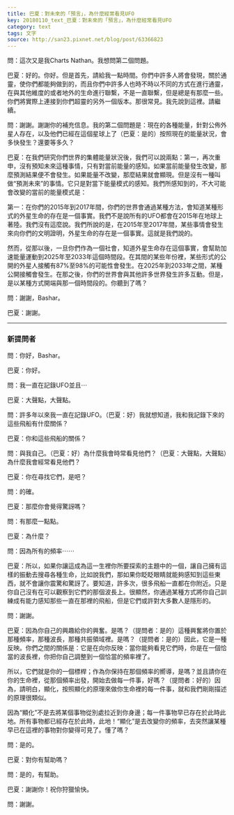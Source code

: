 ```yaml
---
title: 巴夏：對未來的「預言」，為什麼經常看見UFO
key: 20180110_text_巴夏：對未來的「預言」，為什麼經常看見UFO
category: text
tags: 文字
source: http://san23.pixnet.net/blog/post/63366823
---
```


問：這次又是我Charts Nathan。我想問第二個問題。

巴夏：好的。你好。但是首先，請給我一點時間。你們中許多人將會發現，關於通靈，使你們都能夠做到的，而且你們中許多人也時不時以不同的方式在進行通靈，在與其他維度的或者地外的生命進行聯繫，不是一直聯繫，但是總是有那麼一些。你們將實際上連接到你們超靈的另外一個版本。那很常見。我先說到這裡。請繼續。

問：謝謝。謝謝你的補充信息。我的第二個問題是：現在的各種能量，針對公佈外星人存在，以及他們已經在這個星球上了（巴夏：是的）按照現在的能量狀況，會多快發生？還要等多久？

巴夏：在我們研究你們世界的集體能量狀況後，我們可以說兩點：第一，再次重申，沒有預知未來這種事情，只有對當前能量的感知。如果當前能量發生改變，那麼預測結果便不會發生。如果能量不改變，那麼結果就會顯現。但是沒有一種叫做“預測未來”的事情。它只是對當下能量模式的感知。我們所感知到的，不大可能會改變的當前的能量模式是：

第一：在你們的2015年到2017年間，你們的世界會通過某種方法，會知道某種形式的外星生命的存在是一個事實。我們不是說所有的UFO都會在2015年在地球上著陸。我們沒有這麼說。我們所說的是，在2015年至2017年間，某些事情會發生來向你們的文明證明，外星生命的存在是一個事實。這就是我們說的。

然而，從那以後，一旦你們作為一個社會，知道外星生命存在這個事實，會幫助加速能量運動到2025年至2033年這個時間段。在其間的某些年份裡，某些形式的公開的外星人接觸有87%至98%的可能性會發生。在2025年到2033年之間，某種公開接觸會發生。在那之後，你們的世界會與其他許多世界發生許多互動。但是，是以某種方式開端與那一個時間段的。你聽到了嗎？

問：謝謝，Bashar。

巴夏：謝謝。

---

### 新提問者

問：你好，Bashar。

巴夏：你好。

問：我一直在記錄UFO並且⋯

巴夏：大聲點，大聲點。

問：許多年以來我一直在記錄UFO。（巴夏：好）我就想知道，我和我記錄下來的這些飛船有什麼關係？

巴夏：你和這些飛船的關係？

問：與我自己。（巴夏：好）為什麼我會時常看見他們？（巴夏：大聲點，大聲點）為什麼我會經常看見他們？

巴夏：你在尋找它們，是吧？

問：的確。

巴夏：那麼你會覺得驚訝嗎？

問：有那麼一點點。

巴夏：為什麼？

問：因為所有的頻率⋯⋯

巴夏：所以，如果你讓這成為這一生裡你所要探索的主題中的一個，讓自己擁有這樣的振動去搜尋各種生命，比如說我們，那如果你眨眨眼睛就能夠感知到這些東西，就不會讓你震驚和驚訝了。要知道，許多次，很多飛船一直都在你附近。只是你自己沒有在可以觀察到它們的那個波長上。很顯然，你通過某種方式將你自己訓練成有能力感知那些一直在那裡的飛船，但是它們或許對大多數人是隱形的。

問：謝謝。

巴夏：因為你自己的興趣給你的興奮。是嗎？（提問者：是的）這種興奮將你置於那種頻率，那種波長，那種共振領域裡。是嗎？（提問者：是的）因此，它是一種反映。你們之間的關係是：它是在向你反映：當你能夠看見它們時，你是在一個恰當的波長裡，你把你自己調整到一個恰當的頻率裡了。

所以，它們就是你的一個標桿；作為你保持在那個頻率的嚮導，是嗎？並且請你在你的生命裡，從那個頻率出發，開始去做每一件事，好嗎？（提問者：好的）因為，請明白，顯化，按照顯化的原理來做你生命裡的每一件事，就和我們剛剛描述的原理很類似。

因為“顯化”不是去將某個事物從別處拉近到你身邊；每一件事物早已存在於此時此地。所有事物都已經存在於此時，此地！“顯化”是去改變你的頻率，去突然讓某種早已在這裡的事物對你變得可見了。懂了嗎？

問：是的。

巴夏：對你有幫助嗎？

問：是的，有幫助。

巴夏：謝謝你！祝你狩獵愉快。

問：謝謝。
